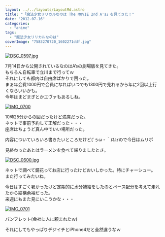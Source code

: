 ```yaml
---
layout: ../../layouts/LayoutMd.astro
title: "「魔法少女リリカルなのは The MOVIE 2nd A's」を見てきた！"
date: "2012-07-16"
categories: 
  - "anime"
tags: 
  - "魔法少女リリカルなのは"
coverImage: "7583270720_1602271ddf.jpg"
---
```


[![DSC_0597.jpg](images/9029184689_447d3a41f2.jpg)](http://www.flickr.com/photos/67522130@N08/9029184689/ "DSC_0597.jpg")

7月14日から公開されているなのはA’sの劇場版を見てきた。  
もちろん自転車で立川まで行ってｗ  
それにしても都内は自由席ばかりで困った。  
まぁ年会費1000円で会員になればいつでも1300円で見れるから年に2回以上行くならいいかも。  
今年はまどまぎとかエヴァもあるしね。

[![IMG_0700](images/IMG_0700_thumb.jpg "IMG_0700")](//mizuka123.net/wp-content/uploads/2012/07/IMG_0700.jpg)

10時25分からの回だったけど満席だった。  
ネットで事前予約して正解だった・・・  
座席はちょうど真ん中でいい場所だった。

内容についていろいろ書きたいところだけど(´ぅω・｀)ﾈﾑｲので今日はムリポ

見終わったあとはラーメンを食べて帰りましたとさ。

[![DSC_0600.jpg](images/9031414090_5543d242f5.jpg)](http://www.flickr.com/photos/67522130@N08/9031414090/ "DSC_0600.jpg")

ネットで調べて鏡花ってお店に行ったけどおいしかった。特にチャーシュー。  
また行ってみたいね。

今日はすごく暑かったけど定期的に水分補給をしたのとペース配分を考えて走れたから結構余裕だった。  
来週にもまた見にいこうかな・・・

[![IMG_0701](images/IMG_0701_thumb.jpg "IMG_0701")](//mizuka123.net/wp-content/uploads/2012/07/IMG_0701.jpg)

パンフレット(会社に人に頼まれたｗ)

それにしてもやっぱりデジイチとiPhone4だと全然違うなｗ
